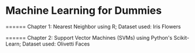 
Machine Learning for Dummies
======

======
Chapter 1: Nearest Neighbor using R;
Dataset used: Iris Flowers

======
Chapter 2: Support Vector Machines (SVMs) using Python's Scikit-Learn; 
Dataset used: Olivetti Faces
